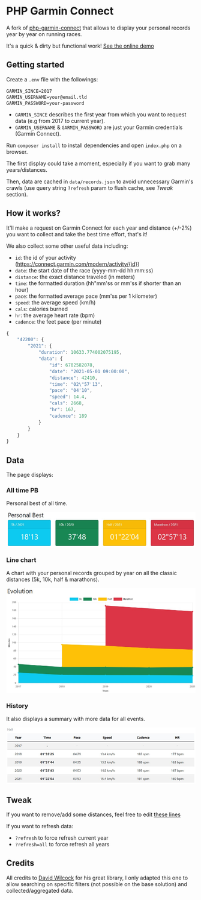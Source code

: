 PHP Garmin Connect
==================

A fork of [php-garmin-connect](https://github.com/10REM/php-garmin-connect) that allows to display your personal records year by year on running races.

It's a quick & dirty but functional work! [See the online demo](http://run.bientz.com)

## Getting started

Create a `.env` file with the followings:

```
GARMIN_SINCE=2017
GARMIN_USERNAME=your@email.tld
GARMIN_PASSWORD=your-password
```

* `GARMIN_SINCE` describes the first year from which you want to request data (e.g from 2017 to current year).
* `GARMIN_USERNAME` & `GARMIN_PASSWORD` are just your Garmin credentials (Garmin Connect).

Run `composer install` to install dependencies and open `index.php` on a browser.

The first display could take a moment, especially if you want to grab many years/distances. 

Then, data are cached in `data/records.json` to avoid unnecessary Garmin's crawls (use query string `?refresh` param to flush cache, see *Tweak* section). 

## How it works?

It'll make a request on Garmin Connect for each year and distance (+/-2%) you want to collect and take the best time effort, that's it!

We also collect some other useful data including:
* `id`: the id of your activity (https://connect.garmin.com/modern/activity/{id})
* `date`: the start date of the race (yyyy-mm-dd hh:mm:ss)
* `distance`: the exact distance traveled (in meters)
* `time`: the formatted duration (hh"mm'ss or mm'ss if shorter than an hour)
* `pace`: the formatted average pace (mm'ss per 1 kilometer)
* `speed`: the average speed (km/h)
* `cals`: calories burned
* `hr`: the average heart rate (bpm)
* `cadence`: the feet pace (per minute)

```js
{
	"42200": {
		"2021": {
			"duration": 10633.774002075195,
			"data": {
				"id": 6702582078,
				"date": "2021-05-01 09:00:00",
				"distance": 42410,
				"time": "02\"57'13",
				"pace": "04'10",
				"speed": 14.4,
				"cals": 2668,
				"hr": 167,
				"cadence": 189
			}
		}
	}
}

```

## Data

The page displays:
 
### All time PB

Personal best of all time.

<p align="center">
    <img src="docs/img/1-pb.jpg" align="middle" alt="PB" />
</p>
 
### Line chart 

A chart with your personal records grouped by year on all the classic distances (5k, 10k, half & marathons).

<p align="center">
    <img src="docs/img/2-chart.jpg" align="middle" alt="Chart" />
</p>

### History

It also displays a summary with more data for all events.

<p align="center">
    <img src="docs/img/3-history.jpg" align="middle" alt="History" />
</p>

## Tweak

If you want to remove/add some distances, feel free to edit [these lines](https://github.com/laurent-bientz/php-garmin-connect/blob/master/index.php#L21-L57)

If you want to refresh data:
* `?refresh` to force refresh current year
* `?refresh=all` to force refresh all years

## Credits

All credits to [David Wilcock](https://github.com/dawguk) for his great library, I only adapted this one to allow searching on specific filters (not possible on the base solution) and collected/aggregated data.